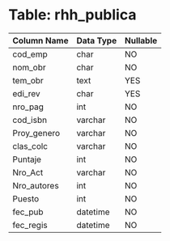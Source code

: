 # Table: rhh_publica

| Column Name | Data Type | Nullable |
|-------------|-----------|----------|
| cod_emp | char | NO |
| nom_obr | char | NO |
| tem_obr | text | YES |
| edi_rev | char | YES |
| nro_pag | int | NO |
| cod_isbn | varchar | NO |
| Proy_genero | varchar | NO |
| clas_colc | varchar | NO |
| Puntaje | int | NO |
| Nro_Act | varchar | NO |
| Nro_autores | int | NO |
| Puesto | int | NO |
| fec_pub | datetime | NO |
| fec_regis | datetime | NO |
